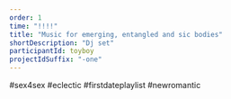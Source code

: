```yaml
---
order: 1
time: "!!!!"
title: "Music for emerging, entangled and sic bodies"
shortDescription: "Dj set"
participantId: toyboy
projectIdSuffix: "-one"
---
```


#sex4sex #eclectic #firstdateplaylist #newromantic 
